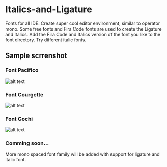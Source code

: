 # Italics-and-Ligature

Fonts for all IDE. Create super cool editor environment, similar to operator mono. Some free fonts and Fira Code fonts are used to create the Ligature and Italics. Add the Fira Code and Italics version of the font you like to the font directory. Try  different italic fonts.

## Sample scrrenshot

### Font Pacifico
![alt text](https://raw.githubusercontent.com/deepanrajkumar/Italics-and-Ligature/master/demo-1.png)

### Font Courgette
![alt text](https://raw.githubusercontent.com/deepanrajkumar/Italics-and-Ligature/master/demo-2.png)

### Font Gochi
![alt text](https://raw.githubusercontent.com/deepanrajkumar/Italics-and-Ligature/master/demo-3.png)

### Comming soon...
More mono spaced font family will be added with support for ligature and italic font.
